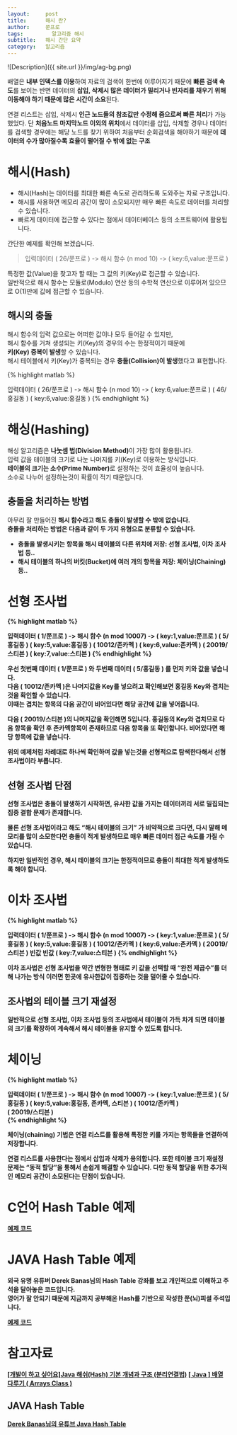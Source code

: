 ```yaml
---
layout:     post
title:      해시 란?
author:     쭌프로
tags: 		  알고리즘 해시
subtitle:   해시 간단 요약
category:   알고리즘
---
```

<!-- Start Writing Below in Markdown -->


![Description]({{ site.url }}/img/ag-bg.png)

배열은 <b>내부 인덱스를 이용</b>하여 자료의 검색이 한번에 이루어지기 때문에 <b>빠른 검색 속도</b>를 보이는 반면 
데이터의 <b>삽입, 삭제시 많은 데이터가 밀리거나 빈자리를 채우기 위해 이동해야 하기 때문에 많은 시간이 소요</b>된다.

연결 리스트는 삽입, 삭제시 <b>인근 노드들의 참조값만 수정해 줌으로써 빠른 처리</b>가 가능했었다. 
단 <b>처음노드 마지막노드 이외의 위치</b>에서 데이터를 삽입, 삭제할 경우나 데이터를 검색할 경우에는 해당 노드를 찾기 위하여 
처음부터 순회검색을 해야하기 때문에 <b>데이터의 수가 많아질수록 효율이 떨어질 수 밖에 없는 구조</b>

# 해시(Hash)

  - 해시(Hash)는 데이터를 최대한 빠른 속도로 관리하도록 도와주는 자료 구조입니다. <br/>
  - 해시를 사용하면 메모리 공간이 많이 소모되지만 매우 빠른 속도로 데이터를 처리할 수 있습니다. <br/>
  - 빠르게 데이터에 접근할 수 있다는 점에서 데이터베이스 등의 소프트웨어에 활용됩니다.
  
간단한 예제를 확인해 보겠습니다.

> 입력데이터 ( 26/쭌프로 ) -> 해시 함수 (n mod 10) -> ( key:6,value:쭌프로 )

특정한 값(Value)을 찾고자 할 때는 그 값의 키(Key)로 접근할 수 있습니다. <br/>
일반적으로 해시 함수는 모듈로(Modulo) 연산 등의 수학적 연산으로 이루어져 있으므로 O(1)만에 값에 접근할 수 있습니다.

## 해시의 충돌

해시 함수의 입력 값으로는 어떠한 값이나 모두 들어갈 수 있지만, <br/>
해시 함수를 거쳐 생성되는 키(Key)의 경우의 수는 한정적이기 때문에 <br/>
<b>키(Key) 중복이 발생</b>할 수 있습니다. <br/>
해시 테이블에서 키(Key)가 중복되는 경우 <b>충돌(Collision)이 발생</b>했다고 표현합니다.

{% highlight matlab %}

  입력데이터 
  ( 26/쭌프로 ) -> 해시 함수 (n mod 10) -> ( key:6,value:쭌프로 )
  ( 46/홍길동 )                           ( key:6,value:홍길동 )
{% endhighlight %}

# 해싱(Hashing)

해싱 알고리즘은 <b>나눗셈 법(Division Method)</b>이 가장 많이 활용됩니다. <br/>
입력 값을 테이블의 크기로 나눈 나머지를 키(Key)로 이용하는 방식입니다. <br/>
<b>테이블의 크기는 소수(Prime Number)</b>로 설정하는 것이 효율성이 높습니다. <br/>
소수로 나누어 설정하는것이 확률이 적기 때문입니다.

## 충돌을 처리하는 방법

아무리 잘 만들어진 <b>해시 함수라고 해도 충돌이 발생할 수 밖에<b/> 없습니다. <br/>
충돌을 처리하는 방법은 다음과 같이 두 가지 유형으로 분류할 수 있습니다.
  
  - 충돌을 발생시키는 항목을 해시 <b>테이블의 다른 위치</b>에 저장: 선형 조사법, 이차 조사법 등..
  - 해시 테이블의 하나의 버킷(Bucket)에 <b>여러 개의 항목을 저장</b>: 체이닝(Chaining)등..

# 선형 조사법

{% highlight matlab %}

  입력데이터 
  ( 1/쭌프로 ) -> 해시 함수 (n mod 10007) -> ( key:1,value:쭌프로 )
  ( 5/홍길동 )                              ( key:5,value:홍길동 )
  ( 10012/존카멕 )                          ( key:6,value:존카멕 )
  ( 20019/스티븐 )                          ( key:7,value:스티븐 )
{% endhighlight %}

우선 첫번째 데이터 ( 1/쭌프로 ) 와 두번째 데이터 ( 5/홍길동 ) 를 먼저 키와 값을 넣습니다. <br/>
다음 ( 10012/존카멕 )은 나머지값을 Key를 넣으려고 확인해보면 홍길동 Key와 겹치는 것을 확인할 수 있습니다. <br/>
이때는 겹치는 항목의 다음 공간이 비어있다면 해당 공간에 값을 넣어줍니다.

다음 ( 20019/스티븐 )의 나머지값을 확인해면 5입니다.
홍길동의 Key와 겹치므로 다음 항목을 확인 후 존카멕항목이 존재하므로
다음 항목을 또 확인합니다. 비어있다면 해당 항목에 값을 넣습니다.

위의 예제처럼 차례대로 하나씩 확인하며 값을 넣는것을 
선형적으로 탐색한다해서 선형 조사법이라 부릅니다.

## 선형 조사법 단점

선형 조사법은 충돌이 발생하기 시작하면, 유사한 값을 가지는 데이터끼리 서로 밀집되는 <b>집중 결합<b/> 문제가 존재합니다.

물론 선형 조사법이라고 해도 <q>해시 테이블의 크기</q> 가 비약적으로 크다면, 
다시 말해 메모리를 많이 소모한다면 충돌이 적게 발생하므로 매우
빠른 데이터 접근 속도를 가질 수 있습니다.

하지만 일반적인 경우, 해시 테이블의 크기는 한정적이므로 충돌이 최대한 적게 발생하도록 해야 합니다.

# 이차 조사법 


{% highlight matlab %}

  입력데이터 
  ( 1/쭌프로 ) -> 해시 함수 (n mod 10007) -> ( key:1,value:쭌프로 )
  ( 5/홍길동 )                              ( key:5,value:홍길동 )
  ( 10012/존카멕 )                          ( key:6,value:존카멕 )
  ( 20019/스티븐 )                          빈값
                                           빈값
                                           ( key:7,value:스티븐 )
{% endhighlight %}

이차 조사법은 선형 조사법을 약간 변형한 형태로 키 값을 선택할 때 <q>완전 제곱수</q>를 더해 나가는 방식
이러면 한곳에 유사한값이 집중하는 것을 덜어줄 수 있습니다.

## 조사법의 테이블 크기 재설정

일반적으로 선형 조사법, 이차 조사법 등의 조사법에서 테이블이 가득 차게 되면 
테이블의 크기를 확장하여 계속해서 해시 테이블을 유지할 수 있도록 합니다.

# 체이닝

{% highlight matlab %}

  입력데이터 
  ( 1/쭌프로 ) -> 해시 함수 (n mod 10007) -> ( key:1,value:쭌프로 )
  ( 5/홍길동 )                              ( key:5,value:홍길동, 존카멕, 스티븐 )
  ( 10012/존카멕 )                         
  ( 20019/스티븐 )                          
{% endhighlight %}

체이닝(chaining) 기법은 연결 리스트를 활용해 특정한 키를 가지는 항목들을 연결하여 저장합니다.

연결 리스트를 사용한다는 점에서 삽입과 삭제가 용의합니다.
또한 테이블 크기 재설정 문제는 <q>동적 할당</q>을 통해서 손쉽게 해결할 수 있습니다.
다만 동적 할당을 위한 추가적인 메모리 공간이 소모된다는 단점이 있습니다.

# C언어 Hash Table 예제

<a href="https://github.com/alalstjr/C-Language/tree/master/Hash">예제 코드</a>

# JAVA Hash Table 예제

외국 유명 유튜버 Derek Banas님의 Hash Table 강좌를 보고 개인적으로 이해하고 주석을 달아놓은 코드입니다. <br/>
영어가 잘 안되기 때문에 지금까지 공부해온 Hash를 기반으로 작성한 쭌(뇌)피셜 주석입니다.

<a href="https://github.com/alalstjr/Java-study/blob/master/190524-Hash%20Table/HashFunction.java">예제 코드</a>

# 참고자료

<a href="https://hyeonstorage.tistory.com/265">[개발이 하고 싶어요]Java 해쉬(Hash) 기본 개념과 구조 (분리연결법)</a>
<a href="https://codeman77.tistory.com/64">[ Java ] 배열 다루기 ( Arrays Class )</a>

## JAVA Hash Table 
<a href="https://youtu.be/B4vqVDeERhI">Derek Banas님의 유튜브 Java Hash Table</a>
